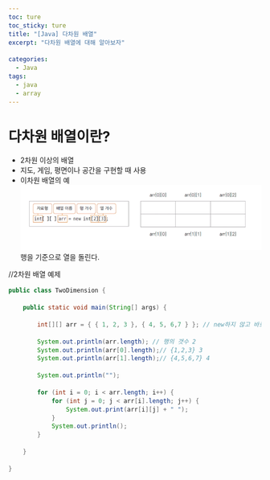 ```yaml
---
toc: ture
toc_sticky: ture
title: "[Java] 다차원 배열"
excerpt: "다차원 배열에 대해 알아보자"

categories:
  - Java
tags:
  - java
  - array
---
```

# 다차원 배열이란?
- 2차원 이상의 배열
- 지도, 게임, 평면이나 공간을 구현할 때 사용
- 이차원 배열의 예
<img src="https://github.com/goheeji/TIL/blob/master/JAVA/multi-dimensional-arrays/1.png"><br>
행을 기준으로 열을 돌린다.

//2차원 배열 예제

```java
public class TwoDimension {

	public static void main(String[] args) {

		int[][] arr = { { 1, 2, 3 }, { 4, 5, 6,7 } }; // new하지 않고 바로 배열에서 초기화 가능

		System.out.println(arr.length); // 행의 갯수 2
		System.out.println(arr[0].length);// {1,2,3} 3
		System.out.println(arr[1].length);// {4,5,6,7} 4
		
		System.out.println("");

		for (int i = 0; i < arr.length; i++) {
			for (int j = 0; j < arr[i].length; j++) {
				System.out.print(arr[i][j] + " ");
			}
			System.out.println();
		}

	}

}
```



